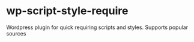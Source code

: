 # wp-script-style-require
Wordpress plugin for quick requiring scripts and styles. Supports popular sources
